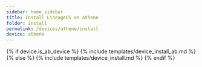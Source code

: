 ```yaml
---
sidebar: home_sidebar
title: Install LineageOS on athene
folder: install
permalink: /devices/athene/install
device: athene
---
```

{% if device.is_ab_device %}
{% include templates/device_install_ab.md %}
{% else %}
{% include templates/device_install.md %}
{% endif %}
